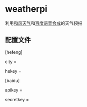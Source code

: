 # weatherpi
利用[和风天气](https://www.heweather.com/)和[百度语音合成](http://yuyin.baidu.com/tts/)的天气预报


## 配置文件
[hefeng]

city = 

hekey = 

[baidu]

apikey = 

secretkey = 
